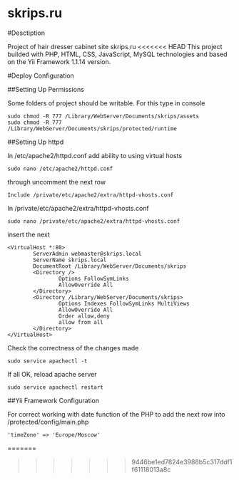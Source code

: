 skrips.ru
=========
#Desctiption

Project of hair dresser сabinet site skrips.ru
<<<<<<< HEAD
This project builded with PHP, HTML, CSS, JavaScript, MySQL technologies and
based on the Yii Framework 1.1.14 version.

#Deploy Configuration

##Setting Up Permissions

Some folders of project should be writable.
For this type in console

~~~
sudo chmod -R 777 /Library/WebServer/Documents/skrips/assets
sudo chmod -R 777 /Library/WebServer/Documents/skrips/protected/runtime
~~~

##Setting Up httpd

In /etc/apache2/httpd.conf add ability to using virtual hosts

~~~
sudo nano /etc/apache2/httpd.conf
~~~

through uncomment the next row

~~~
Include /private/etc/apache2/extra/httpd-vhosts.conf
~~~

In /private/etc/apache2/extra/httpd-vhosts.conf

~~~
sudo nano /private/etc/apache2/extra/httpd-vhosts.conf
~~~

insert the next

~~~
<VirtualHost *:80>
        ServerAdmin webmaster@skrips.local
        ServerName skrips.local
        DocumentRoot /Library/WebServer/Documents/skrips
        <Directory />
                Options FollowSymLinks
                AllowOverride All
        </Directory>
        <Directory /Library/WebServer/Documents/skrips>
                Options Indexes FollowSymLinks MultiViews
                AllowOverride All
                Order allow,deny
                allow from all
        </Directory>
</VirtualHost>
~~~

Check the correctness of the changes made

~~~
sudo service apachectl -t
~~~

If all OK, reload apache server

~~~
sudo service apachectl restart
~~~

##Yii Framework Configuration

For correct working with date function of the PHP to add the next row into /protected/config/main.php

~~~
'timeZone' => 'Europe/Moscow'
~~~
=======
>>>>>>> 9446be1ed7824e3988b5c317ddf1f61118013a8c
